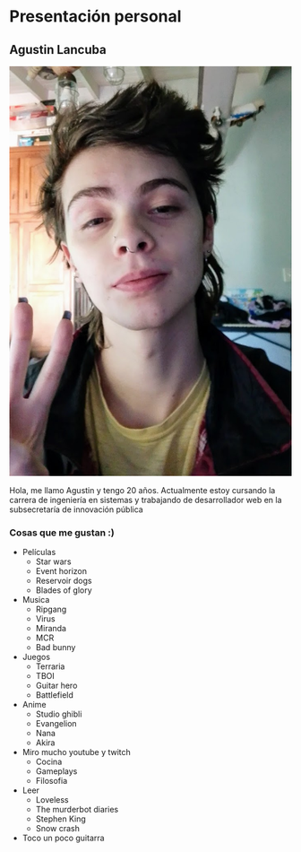 # Presentación personal
## Agustin Lancuba

![Foto mia](./IMG_20220404_124032_413.jpg)

Hola, me llamo Agustin y tengo 20 años. Actualmente estoy cursando la carrera de ingeniería en sistemas y trabajando de desarrollador web en la subsecretaría de innovación pública

### Cosas que me gustan :)

- Películas
    - Star wars
    - Event horizon
    - Reservoir dogs
    - Blades of glory
- Musica
    - Ripgang
    - Virus
    - Miranda
    - MCR
    - Bad bunny
- Juegos
    - Terraria
    - TBOI
    - Guitar hero
    - Battlefield
- Anime
    - Studio ghibli
    - Evangelion
    - Nana
    - Akira
- Miro mucho youtube y twitch
   - Cocina
   - Gameplays
   - Filosofia
- Leer
    - Loveless
    - The murderbot diaries
    - Stephen King
    - Snow crash
- Toco un poco guitarra
